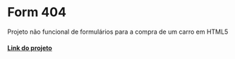 # Form 404
Projeto não funcional de formulários para a compra de um carro em  HTML5

#### [Link do projeto](https://turista1234z4.github.io/form-html/)
